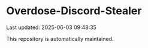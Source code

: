 # Overdose-Discord-Stealer

Last updated: 2025-06-03 09:48:35

This repository is automatically maintained.
